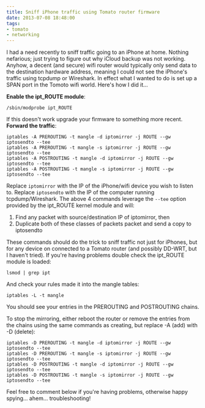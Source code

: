 ```yaml
---
title: Sniff iPhone traffic using Tomato router firmware
date: 2013-07-08 18:48:00
tags:
- tomato
- networking
---
```

I had a need recently to sniff traffic going to an iPhone at home. Nothing nefarious; just trying to figure out why iCloud backup was not working. Anyhow, a decent (and secure) wifi router would typically only send data to the destination hardware address, meaning I could not see the iPhone's traffic using tcpdump or Wireshark. In effect what I wanted to do is set up a SPAN port in the Tomoto wifi world. Here's how I did it...
<!-- more -->

**Enable the ipt_ROUTE module**:
```
/sbin/modprobe ipt_ROUTE
```
If this doesn't work upgrade your firmware to something more recent.
**Forward the traffic**:
```
iptables -A PREROUTING -t mangle -d iptomirror -j ROUTE --gw iptosendto --tee
iptables -A PREROUTING -t mangle -s iptomirror -j ROUTE --gw iptosendto --tee
iptables -A POSTROUTING -t mangle -d iptomirror -j ROUTE --gw iptosendto --tee
iptables -A POSTROUTING -t mangle -s iptomirror -j ROUTE --gw iptosendto --tee
```
Replace `iptomirror` with the IP of the iPhone/wifi device you wish to listen to. Replace `iptosendto` with the IP of the computer running tcpdump/Wireshark. The above 4 commands leverage the `--tee` option provided by the ipt_ROUTE kernel module and will:
1. Find any packet with source/destination IP of iptomirror, then
2. Duplicate both of these classes of packets packet and send a copy to iptosendto

These commands should do the trick to sniff traffic not just for iPhones, but for any device on connected to a Tomato router (and possibly DD-WRT, but I haven't tried). If you're having problems double check the ipt_ROUTE module is loaded:
```
lsmod | grep ipt
```
And check your rules made it into the mangle tables:
```
iptables -L -t mangle
```
You should see your entries in the PREROUTING and POSTROUTING chains.

To stop the mirroring, either reboot the router or  remove the entries from the chains using the same commands as creating, but replace -A (add) with -D (delete):
```
iptables -D PREROUTING -t mangle -d iptomirror -j ROUTE --gw iptosendto --tee
iptables -D PREROUTING -t mangle -s iptomirror -j ROUTE --gw iptosendto --tee
iptables -D POSTROUTING -t mangle -d iptomirror -j ROUTE --gw iptosendto --tee
iptables -D POSTROUTING -t mangle -s iptomirror -j ROUTE --gw iptosendto --tee
```
Feel free to comment below if you're having problems, otherwise happy spying... ahem... troubleshooting!